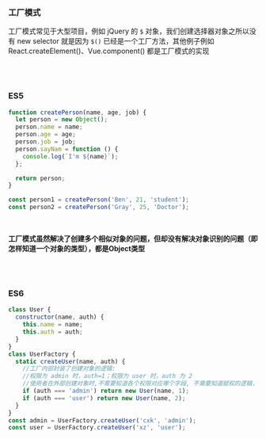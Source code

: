 ### 工厂模式

工厂模式常见于大型项目，例如 jQuery 的 ```$``` 对象，我们创建选择器对象之所以没有 new selector 就是因为 ```$()``` 已经是一个工厂方法，其他例子例如 React.createElement()、Vue.component() 都是工厂模式的实现

<br>

<br>


### ES5

```javascript
function createPerson(name, age, job) {
  let person = new Object();
  person.name = name;
  person.age = age;
  person.job = job;
  person.sayNam = function () {
    console.log(`I'm ${name}`);
  };

  return person;
}

const person1 = createPerson('Ben', 21, 'student');
const person2 = createPerson('Gray', 25, 'Doctor');
```

<br>

**工厂模式虽然解决了创建多个相似对象的问题，但却没有解决对象识别的问题（即怎样知道一个对象的类型），都是Object类型**

<br>

<br>



### ES6

```javascript
class User {
  constructor(name, auth) {
    this.name = name;
    this.auth = auth;
  }
}
class UserFactory {
  static createUser(name, auth) {
    //工厂内部封装了创建对象的逻辑:
    //权限为 admin 时，auth=1；权限为 user 时，auth 为 2
    //使用者在外部创建对象时,不需要知道各个权限对应哪个字段, 不需要知道赋权的逻辑，只需要知道创建了一个管理员和用户
    if (auth === 'admin') return new User(name, 1);
    if (auth === 'user') return new User(name, 2);
  }
}
const admin = UserFactory.createUser('cxk', 'admin');
const user = UserFactory.createUser('xz', 'user');
``` 